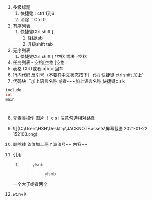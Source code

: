 1. 多级标题
   1. 快捷键：ctrl 1到6
   2. 消除 ：Ctrl 0
2. 有序列表
   1. 快捷键Ctrl shift  [
      1. 降级tab
      2. 升级shift tab
3. 无序列表
   1. 快捷键Ctrl shift ]     *空格 或者 -空格
4. 任务列表 - 空格[空格 ]空格
5. 表格 Ctrl t或者|a|b|c|回车
6. 行内代码  反引号（不要在中文状态按下） `代码`  快捷键 ctrl shift 加上`
7. 代码块 ```加上语言名称 或者~~~加上语言名称 快捷键c s k
```c
include
int
main




```

8. 元素类操作 图片 ！[]() c s i 注意勾选相对路径
   
1. ![](C:\Users\HSH\Desktop\JACKNOTE.assets\屏幕截图 2021-01-22 152103.png)
   
9. 删除线 首位加上两个波浪号~~ 内容~~

10. 引用

    1. > ylsnb
       >
       > > ylsnb

    一个大于或者两个

11.  <kbd>win</kbd>+<kbd>R</kbd>

    